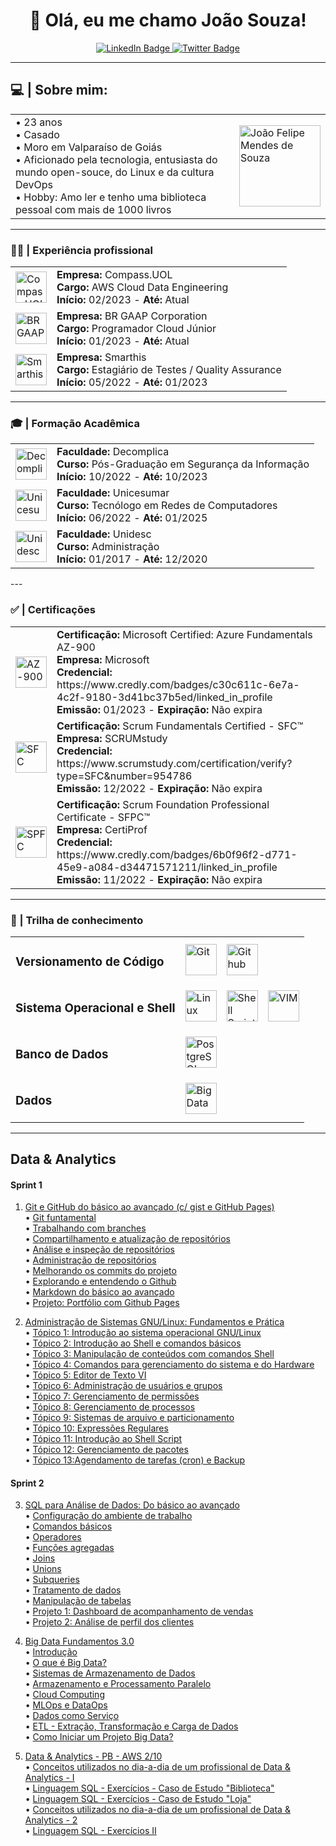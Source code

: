 <div id="header" align="center">
  <h1> 👋 Olá, eu me chamo João Souza!</h1>
  <div id="badges">
    <a href="https://www.linkedin.com/in/joaofmds/">
      <img src="https://img.shields.io/badge/LinkedIn-blue?style=for-the-badge&logo=linkedin&logoColor=white" alt="LinkedIn Badge"/>
    </a>
    <a href="mailto:ms.joao.felipe@gmail.com">
      <img src="https://img.shields.io/badge/Gmail-D14836?style=for-the-badge&logo=gmail&logoColor=white" alt="Twitter Badge"/>
    </a>
  </div>
</div>

---

## 💻 | **Sobre mim**:

<table>
    <tr>
        <td>
            • 23 anos<br>
            • Casado<br>
            • Moro em Valparaíso de Goiás<br>
            • Aficionado pela tecnologia, entusiasta do mundo open-souce, do Linux e da cultura DevOps<br>
            • Hobby: Amo ler e tenho uma biblioteca pessoal com mais de 1000 livros<br>
        </td>
        <td>
            <img src="https://media.licdn.com/dms/image/C4E03AQHaHG8EiOG68g/profile-displayphoto-shrink_800_800/0/1588940970058?e=1682553600&v=beta&t=329DrmNNvfMCmU99bHk4zpupkdw7zL_TUFcyHrCH4BM" alt="João Felipe Mendes de Souza" width=130px>
        </td>
    </tr>
</table>


---

### 🧑‍💼 | Experiência profissional
<table>
<tr>
    <td><img src="https://media.licdn.com/dms/image/C4D0BAQHr82VdoHECSg/company-logo_200_200/0/1650283345676?e=1685577600&v=beta&t=sBBact_1ar1KtdlHeBf7k7V2vBql0apH7Mcpa3qRfAg" alt="Compass.UOL" width="50" height="50"/></td>
    <td>
        <strong>Empresa:</strong> Compass.UOL<br>
        <strong>Cargo:</strong> AWS Cloud Data Engineering<br>
        <strong>Início:</strong> 02/2023 - <strong>Até:</strong> Atual<br>
    </td>
</tr>
<tr>
    <td><img src="https://media.licdn.com/dms/image/C4D0BAQElRacnf2tnjQ/company-logo_200_200/0/1639746690906?e=1685577600&v=beta&t=4igU97hNxk1jqFJSnGs2_JZf94cb--lGJ56hMu5dY0I" alt="BR GAAP" width="50" height="50"/></td>
    <td>
        <strong>Empresa:</strong> BR GAAP Corporation<br>
        <strong>Cargo:</strong> Programador Cloud Júnior<br>
        <strong>Início:</strong> 01/2023 - <strong>Até:</strong> Atual<br>
    </td>
</tr>
<tr>
    <td><img src="https://media.licdn.com/dms/image/C560BAQF0jLO-dXqO-Q/company-logo_200_200/0/1622128028793?e=1685577600&v=beta&t=a_cB0DAfeYrCT2bYG2C_c9j58pgpzBy9CxFQ-W7smn4" alt="Smarthis" width="50" height="50"/></td>
    <td>
        <strong>Empresa:</strong> Smarthis<br>
        <strong>Cargo:</strong> Estagiário de Testes / Quality Assurance<br>
        <strong>Início:</strong> 05/2022 - <strong>Até:</strong> 01/2023<br>
    </td>
</tr>
</table>

---

### 🎓 | Formação Acadêmica

<table>
<tr>
    <td><img src="https://media.licdn.com/dms/image/C4D0BAQFZWLAFEOhH3Q/company-logo_200_200/0/1632513981547?e=1685577600&v=beta&t=KbGns0FoHQWCA8MfaxYfSS6g1i7nSkiT9k0RsnBezXM" alt="Decomplica" width="50" height="50"/></td>
    <td>
        <strong>Faculdade:</strong> Decomplica<br>
        <strong>Curso:</strong> Pós-Graduação em Segurança da Informação<br>
        <strong>Início:</strong> 10/2022 - <strong>Até:</strong> 10/2023<br>
    </td>
</tr>
<tr>
    <td><img src="https://media.licdn.com/dms/image/C4D0BAQFeQu7H8j_Ilw/company-logo_200_200/0/1672575232509?e=1685577600&v=beta&t=kZYYJjBvu0IQHy3yhd1DYNkWMZ304jEss6mejRmS1lc" alt="Unicesumar" width="50" height="50"/></td>
    <td>
        <strong>Faculdade:</strong> Unicesumar<br>
        <strong>Curso:</strong> Tecnólogo em Redes de Computadores<br>
        <strong>Início:</strong> 06/2022 - <strong>Até:</strong> 01/2025<br>
    </td>
</tr>
<tr>
    <td><img src="https://unidesc.edu.br/wp-content/uploads/2019/08/Logo-Unidesc_Branco.svg" alt="Unidesc" width="50" height="50"/></td>
    <td>
        <strong>Faculdade:</strong> Unidesc<br>
        <strong>Curso:</strong> Administração<br>
        <strong>Início:</strong> 01/2017 - <strong>Até:</strong> 12/2020<br>
    </td>
</tr>
</table>
---

### ✅ | Certificações

<table>
<tr>
    <td><img src="https://images.credly.com/size/340x340/images/be8fcaeb-c769-4858-b567-ffaaa73ce8cf/image.png" alt="AZ-900" width="50" height="50"/></td>
    <td>
        <strong>Certificação:</strong> Microsoft Certified: Azure Fundamentals AZ-900<br>
        <strong>Empresa:</strong> Microsoft<br>
        <strong>Credencial:</strong> https://www.credly.com/badges/c30c611c-6e7a-4c2f-9180-3d41bc37b5ed/linked_in_profile<br>
        <strong>Emissão:</strong> 01/2023 - <strong>Expiração:</strong> Não expira<br>
    </td>
</tr>
<tr>
    <td><img src="https://www.scrumstudy.com/Scrum-Images/brand-logo/badge-SFC.png" alt="SFC" width="50" height="50"/></td>
    <td>
        <strong>Certificação:</strong> Scrum Fundamentals Certified - SFC™<br>
        <strong>Empresa:</strong> SCRUMstudy<br>
        <strong>Credencial:</strong> https://www.scrumstudy.com/certification/verify?type=SFC&number=954786<br>
        <strong>Emissão:</strong> 12/2022 - <strong>Expiração:</strong> Não expira<br>
    </td>
</tr>
<tr>
    <td><img src="https://images.credly.com/size/340x340/images/3be57d7c-55de-4119-9ca9-738e20c0fae0/Scrum-Foundation-Professional-Certificate-SFPC-2021_.png" alt="SPFC" width="50" height="50"/></td>
    <td>
        <strong>Certificação:</strong> Scrum Foundation Professional Certificate - SFPC™<br>
        <strong>Empresa:</strong> CertiProf<br>
        <strong>Credencial:</strong> https://www.credly.com/badges/6b0f96f2-d771-45e9-a084-d34471571211/linked_in_profile<br>
        <strong>Emissão:</strong> 11/2022 - <strong>Expiração:</strong> Não expira<br>
    </td>
</tr>
</table>

---

### 🐍 | Trilha de conhecimento
<div>
    <table>
        <tr>
            <td>
                <h3><strong>Versionamento de Código</strong></h3> 
            </td>
            <td>
                <img width="50px" src="https://git-scm.com/images/logos/downloads/Git-Icon-1788C.png" alt="Git">
            </td>
            <td>
                <img width="50px" src="https://seeklogo.com/images/G/github-logo-5F384D0265-seeklogo.com.png" alt="Github">
            </td>
        </tr>
         <tr>
            <td>
                <h3><strong>Sistema Operacional e Shell</strong></h3>
            </td>
            <td>
                <img width="50px" src="https://cdn-icons-png.flaticon.com/128/6124/6124995.png" alt="Linux">
            </td>
            <td>
                <img width="50px" src="https://encrypted-tbn0.gstatic.com/images?q=tbn:ANd9GcQArkQ5cCMu_3tZM-ziJQrADTNN_7hq4Jbg19buN2tRq1MzJ1GAI6uFX11VrpuMD2fgKjc&usqp=CAU" alt="Shell Script">
            </td>
            <td>
                <img width="50px" src="https://cdn.iconscout.com/icon/free/png-256/vim-3-1175075.png?w=128&f=avif" alt="VIM">
            </td>
        </tr>
        <tr>
            <td>
                <h3><strong>Banco de Dados</strong></h3> 
            </td>
            <td>
                <img width="50px" src="https://upload.wikimedia.org/wikipedia/commons/thumb/2/29/Postgresql_elephant.svg/993px-Postgresql_elephant.svg.png" alt="PostgreSQL">
            </td>
        </tr>
        <tr>
            <td>
                <h3><strong>Dados</strong></h3> 
            </td>
            <td>
                <img width="50px" src="https://encrypted-tbn0.gstatic.com/images?q=tbn:ANd9GcSxThm9s8immCsoSK8n_2O97lains-N0SxMAw&usqp=CAU" alt="Big Data">
            </td>
        </tr>
    </table>
</div>

--- 

## **Data & Analytics**  

#### **Sprint 1**
1. [Git e GitHub do básico ao avançado (c/ gist e GitHub Pages)](./Sprint_1/1_Git_e_Github/)    
    • [Git funtamental](./Sprint_1/1_Git_e_Github/1_Git_Fundamental/)    
    • [Trabalhando com branches](./1_Git_e_Github/2_Branches/)     
    • [Compartilhamento e atualização de repositórios](./Sprint_1/1_Git_e_Github/3_Compartilhamento_e_Atualizacao/)    
    • [Análise e inspeção de repositórios](./Sprint_1/1_Git_e_Github/4_Analise_e_inspecao/)  
    • [Administração de repositórios](./Sprint_1/1_Git_e_Github/5_Administracao_de_Repositorios/)  
    • [Melhorando os commits do projeto](./Sprint_1/1_Git_e_Github/6_Melhorar_Commits/)  
    • [Explorando e entendendo o Github](./Sprint_1/1_Git_e_Github/)  
    • [Markdown do básico ao avançado](./Sprint_1/1_Git_e_Github/Markdown/)  
    • [Projeto: Portfólio com Github Pages](./Sprint_1/1_Git_e_Github/Projeto%20Final/)   
    
2. [Administração de Sistemas GNU/Linux: Fundamentos e Prática](./Sprint_1/2_Linux/)  
    • [Tópico 1: Introdução ao sistema operacional GNU/Linux](./Sprint_1/2_Linux/1_Introducao/)  
    • [Tópico 2: Introdução ao Shell e comandos básicos](./Sprint_1/2_Linux//2_Comandos_basicos/)  
    • [Tópico 3: Manipulação de conteúdos com comandos Shell](./Sprint_1/2_Linux/3_Manipulacao_de_conteudo/)  
    • [Tópico 4: Comandos para gerenciamento do sistema e do Hardware](./Sprint_1/2_Linux/4_Gerenciamento_de_sistema/)  
    • [Tópico 5: Editor de Texto VI](./Sprint_1/2_Linux/5_Editor_de_texto_VI/)  
    • [Tópico 6: Administração de usuários e grupos](./Sprint_1/2_Linux/6_Usuarios_e_grupos/)  
    • [Tópico 7: Gerenciamento de permissões](./Sprint_1/2_Linux/7_Gerenciamento_de_permissoes/)  
    • [Tópico 8: Gerenciamento de processos](./Sprint_1/2_Linux/8_Gerenciamento_de_processos/)  
    • [Tópico 9: Sistemas de arquivo e particionamento](./Sprint_1/2_Linux/9_Arquivos_e_particionamento/)  
    • [Tópico 10: Expressões Regulares](./Sprint_1/2_Linux/10_Expressoes_Regulares/)  
    • [Tópico 11: Introdução ao Shell Script](./Sprint_1/2_Linux/11_Shell_Script/)  
    • [Tópico 12: Gerenciamento de pacotes](./Sprint_1/2_Linux/12_Gerenciamento_de_pacotes/)  
    • [Tópico 13:Agendamento de tarefas (cron) e Backup](./Sprint_1/2_Linux/13_Agendamento_de_tarefas/)  

#### **Sprint 2**
3. [SQL para Análise de Dados: Do básico ao avançado](./Sprint_2/3_SQL_para_analise_de_dados/)  
    • [Configuração do ambiente de trabalho](./Sprint_2/3_SQL_para_analise_de_dados/01_Configuracao/)  
    • [Comandos básicos](./Sprint_2/3_SQL_para_analise_de_dados/02_Comandos_basicos/)  
    • [Operadores](./Sprint_2/3_SQL_para_analise_de_dados/03_Operadores/)  
    • [Funções agregadas](./Sprint_2/3_SQL_para_analise_de_dados/04_Funcoes_agregadas/)  
    • [Joins](./Sprint_2/3_SQL_para_analise_de_dados/05_Joins/)  
    • [Unions](./Sprint_2/3_SQL_para_analise_de_dados/06_Unions/)  
    • [Subqueries](./Sprint_2/3_SQL_para_analise_de_dados/07_Subqueries/)  
    • [Tratamento de dados](./Sprint_2/3_SQL_para_analise_de_dados/08_Tratamento_de_dados/)  
    • [Manipulação de tabelas](./Sprint_2/3_SQL_para_analise_de_dados/09_Manipulacao_de_tabelas/)  
    • [Projeto 1: Dashboard de acompanhamento de vendas](./Sprint_2/3_SQL_para_analise_de_dados/10_Projeto_1_Dashboard_de_vendas/)  
    • [Projeto 2: Análise de perfil dos clientes](./Sprint_2/3_SQL_para_analise_de_dados/11_Projeto_2_Analise_dos_clientes/)  
    
4. [Big Data Fundamentos 3.0](./Sprint_2/4_Big_Data_Fundamentos/)  
    • [Introdução](./Sprint_2/4_Big_Data_Fundamentos/01_Introducao/)  
    • [O que é Big Data?](./Sprint_2/4_Big_Data_Fundamentos/02_O_que_e_Big_Data/)  
    • [Sistemas de Armazenamento de Dados](./Sprint_2/4_Big_Data_Fundamentos/03_Sistemas_de_armazenamento_de_dados/)  
    • [Armazenamento e Processamento Paralelo](./Sprint_2/4_Big_Data_Fundamentos/04_Armazenamento_e_processamento_paralelo/)  
    • [Cloud Computing](./Sprint_2/4_Big_Data_Fundamentos/05_Cloud_computing/)  
    • [MLOps e DataOps](./Sprint_2/4_Big_Data_Fundamentos/06_MLOps_e_DataOps/)  
    • [Dados como Serviço](./Sprint_2/4_Big_Data_Fundamentos/07_Dados_como_Servico/)  
    • [ETL - Extração, Transformação e Carga de Dados](./Sprint_2/4_Big_Data_Fundamentos/08_ETL/)  
    • [Como Iniciar um Projeto Big Data?](./Sprint_2/4_Big_Data_Fundamentos/09_Como_iniciar_projeto_Big_Data/)  

5. [Data & Analytics - PB - AWS 2/10](./Sprint_2/5_Data_%26_Analytics_2/)  
    • [Conceitos utilizados no dia-a-dia de um profissional de Data & Analytics - I](./Sprint_2/5_Data_%26_Analytics_2/Conceitos_D%26A_1/)  
    • [Linguagem SQL - Exercícios - Caso de Estudo "Biblioteca"](./Sprint_2/5_Data_%26_Analytics_2/Exercicios_1_Biblioteca/)  
    • [Linguagem SQL - Exercícios - Caso de Estudo "Loja"](./Sprint_2/5_Data_%26_Analytics_2/Exercicios_2_Loja/)  
    • [Conceitos utilizados no dia-a-dia de um profissional de Data & Analytics - 2](./Sprint_2/5_Data_%26_Analytics_2/Conceitos_D%26A_2/)  
    • [Linguagem SQL - Exercícios II](./Sprint_2/5_Data_%26_Analytics_2/Exercicios_3_Exportacao_de_dados/)  
